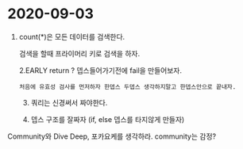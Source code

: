 # 2020-09-03



1. count\(\*\)은 모든 데이터를 검색한다.

      검색을 할때 프라이머리 키로 검색을 하자.

   2.EARLY return ? 뎁스들어가기전에 fail을 만들어보자. 

       처음에 유효성 검사를 먼저하자 한뎁스 두뎁스 생각하지말고 한뎁스안으로 끝내자.

    3. 쿼리는 신경써서 짜야한다.

    4. 뎁스 구조를 잘짜자 \(if, else 뎁스를 타지않게 만들자\)



Community와 Dive Deep,  포카요케를 생각하라. community는 감정?

